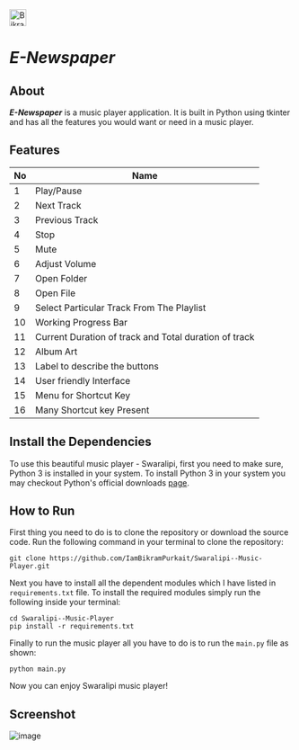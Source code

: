 <a href="https://dev.to/iambikrampurkait">
  <img src="https://d2fltix0v2e0sb.cloudfront.net/dev-badge.svg" alt="Bikram Purkait's DEV Profile" height="30" width="30">
</a>

 # ***E-Newspaper***   

 ## About   
 ***E-Newspaper*** is a music player application. It is built in Python using tkinter and has all the features you would want or need in a music player.     

## Features   
| No | Name |
|----|------|
|1|Play/Pause|
|2|Next Track|
|3|Previous Track|
|4|Stop|
|5|Mute|
|6|Adjust Volume|
|7|Open Folder|
|8|Open File|
|9|Select Particular Track From The Playlist|
|10|Working Progress Bar|
|11|Current Duration of track and Total duration of track|
|12|Album Art|
|13|Label to describe the buttons|
|14|User friendly Interface|
|15|Menu for Shortcut Key|
|16|Many Shortcut key Present|

## Install the Dependencies

To use this beautiful music player - Swaralipi, first you need to make sure, Python 3 is installed in your system.
To install Python 3 in your system you may checkout Python's official downloads [page](https://www.python.org/downloads/).

## How to Run

First thing you need to do is to clone the repository or download the source code. Run the following command in your terminal to clone the repository:
```
git clone https://github.com/IamBikramPurkait/Swaralipi--Music-Player.git
```
Next you have to install all the dependent modules which I have listed in ```requirements.txt``` file.
To install the required modules simply run the following inside your terminal: 
```
cd Swaralipi--Music-Player
pip install -r requirements.txt
```
Finally to run the music player all you have to do is to run the ```main.py``` file as shown:
```
python main.py
```
Now you can enjoy Swaralipi music player!

## Screenshot
![image](screenshot/sample.jpg)

